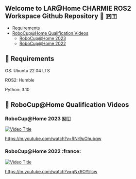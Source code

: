 ## Welcome to LAR@Home CHARMIE ROS2 Workspace Github Repository  :mechanical_arm: :portugal:

* [Requirements](#rocket-requirements)
* [RoboCup@Home Qualification Videos](#robocuphome-qualification-videos)
  * [RoboCup@Home 2023](#robocuphome-2023-netherlands)
  * [RoboCup@Home 2022](#robocuphome-2022-france)

## :rocket: Requirements

OS: Ubuntu 22.04 LTS

ROS2: Humble

Python: 3.10

## :robot: RoboCup@Home Qualification Videos

### RoboCup@Home 2023 :netherlands:

[![Video Title](https://img.youtube.com/vi/RNr9uOhubqw/0.jpg)](https://www.youtube.com/watch?v=RNr9uOhubqw)

https://m.youtube.com/watch?v=RNr9uOhubqw

### RoboCup@Home 2022 :france:

[![Video Title](https://img.youtube.com/vi/gNx9OYljlcw/0.jpg)](https://www.youtube.com/watch?v=gNx9OYljlcw)

https://m.youtube.com/watch?v=gNx9OYljlcw
